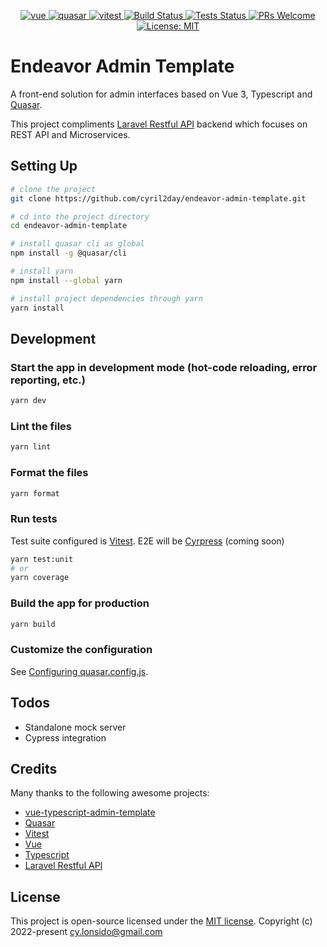 <p align="center">
  <a href="https://github.com/vuejs/core">
    <img src="https://img.shields.io/badge/vue-3.2.31-brightgreen.svg" alt="vue">
  </a>
  <a href="https://github.com/quasarframework/quasar">
    <img src="https://img.shields.io/npm/v/quasar?label=quasar" alt="quasar">
  </a>
  <a href="https://github.com/vitest-dev/vitest">
    <img src="https://img.shields.io/npm/v/vitest?color=729B1B&label=vitest" alt="vitest">
  </a>
  <a href="https://github.com/cyril2day/endeavor-admin-template">
    <img src="https://github.com/cyril2day/endeavor-admin-template/actions/workflows/build.yml/badge.svg?branch=master" alt="Build Status"> 
  </a>
  <a href="https://github.com/cyril2day/endeavor-admin-template">
    <img src="https://github.com/cyril2day/endeavor-admin-template/actions/workflows/test.yml/badge.svg?branch=master" alt="Tests Status"> 
  </a>
  <a href="http://makeapullrequest.com">
    <img src="https://img.shields.io/badge/PRs-welcome-brightgreen.svg?style=flat" alt="PRs Welcome">
  </a>
  <a href="https://opensource.org/licenses/MIT">
    <img src="https://img.shields.io/badge/License-MIT-blue.svg" alt="License: MIT">
  </a>
</p>

# Endeavor Admin Template

A front-end solution for admin interfaces based on Vue 3, Typescript and [Quasar](https://quasar.dev). 

This project compliments [Laravel Restful API](https://github.com/markheramis/laravel-restful-api) backend which focuses on REST API and Microservices.

## Setting Up

```bash
# clone the project
git clone https://github.com/cyril2day/endeavor-admin-template.git
```

```bash
# cd into the project directory
cd endeavor-admin-template
```

```bash
# install quasar cli as global
npm install -g @quasar/cli
```

```bash
# install yarn
npm install --global yarn
```

```bash
# install project dependencies through yarn
yarn install
```


## Development

### Start the app in development mode (hot-code reloading, error reporting, etc.)

```bash
yarn dev
```

### Lint the files

```bash
yarn lint
```

### Format the files

```bash
yarn format
```

### Run tests

Test suite configured is [Vitest](https://vitest.dev). E2E will be [Cyrpress](https://www.cypress.io/) (coming soon)

```bash
yarn test:unit
# or
yarn coverage
```

### Build the app for production

```bash
yarn build
```

### Customize the configuration

See [Configuring quasar.config.js](https://v2.quasar.dev/quasar-cli-vite/quasar-config-js).


## Todos

- Standalone mock server 
- Cypress integration


## Credits

Many thanks to the following awesome projects:

- [vue-typescript-admin-template](https://github.com/Armour/vue-typescript-admin-template)
- [Quasar](https://github.com/quasarframework/quasar)
- [Vitest](https://github.com/vitest-dev/vitest)
- [Vue](https://github.com/vuejs/core)
- [Typescript](https://github.com/microsoft/TypeScript)
- [Laravel Restful API](https://github.com/markheramis/laravel-restful-api)


## License

This project is open-source licensed under the [MIT license](https://opensource.org/licenses/MIT). Copyright (c) 2022-present cy.lonsido@gmail.com
